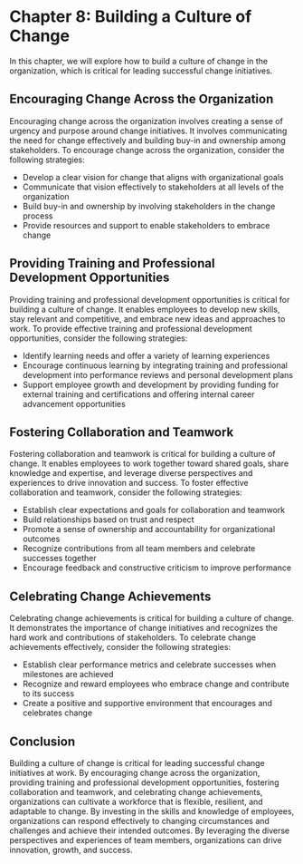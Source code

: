 Chapter 8: Building a Culture of Change
=======================================

In this chapter, we will explore how to build a culture of change in the organization, which is critical for leading successful change initiatives.

Encouraging Change Across the Organization
------------------------------------------

Encouraging change across the organization involves creating a sense of urgency and purpose around change initiatives. It involves communicating the need for change effectively and building buy-in and ownership among stakeholders. To encourage change across the organization, consider the following strategies:

* Develop a clear vision for change that aligns with organizational goals
* Communicate that vision effectively to stakeholders at all levels of the organization
* Build buy-in and ownership by involving stakeholders in the change process
* Provide resources and support to enable stakeholders to embrace change

Providing Training and Professional Development Opportunities
-------------------------------------------------------------

Providing training and professional development opportunities is critical for building a culture of change. It enables employees to develop new skills, stay relevant and competitive, and embrace new ideas and approaches to work. To provide effective training and professional development opportunities, consider the following strategies:

* Identify learning needs and offer a variety of learning experiences
* Encourage continuous learning by integrating training and professional development into performance reviews and personal development plans
* Support employee growth and development by providing funding for external training and certifications and offering internal career advancement opportunities

Fostering Collaboration and Teamwork
------------------------------------

Fostering collaboration and teamwork is critical for building a culture of change. It enables employees to work together toward shared goals, share knowledge and expertise, and leverage diverse perspectives and experiences to drive innovation and success. To foster effective collaboration and teamwork, consider the following strategies:

* Establish clear expectations and goals for collaboration and teamwork
* Build relationships based on trust and respect
* Promote a sense of ownership and accountability for organizational outcomes
* Recognize contributions from all team members and celebrate successes together
* Encourage feedback and constructive criticism to improve performance

Celebrating Change Achievements
-------------------------------

Celebrating change achievements is critical for building a culture of change. It demonstrates the importance of change initiatives and recognizes the hard work and contributions of stakeholders. To celebrate change achievements effectively, consider the following strategies:

* Establish clear performance metrics and celebrate successes when milestones are achieved
* Recognize and reward employees who embrace change and contribute to its success
* Create a positive and supportive environment that encourages and celebrates change

Conclusion
----------

Building a culture of change is critical for leading successful change initiatives at work. By encouraging change across the organization, providing training and professional development opportunities, fostering collaboration and teamwork, and celebrating change achievements, organizations can cultivate a workforce that is flexible, resilient, and adaptable to change. By investing in the skills and knowledge of employees, organizations can respond effectively to changing circumstances and challenges and achieve their intended outcomes. By leveraging the diverse perspectives and experiences of team members, organizations can drive innovation, growth, and success.
